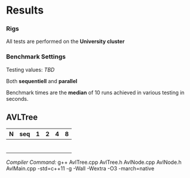 # Results

### Rigs
All tests are performed on the **University cluster**

### Benchmark Settings

Testing values: _TBD_

Both **sequentiell** and **parallel**

Benchmark times are the **median** of 10 runs achieved in various testing in seconds.

## AVLTree

| N | seq | 1 | 2 | 4 | 8 |
|------|-------|--------|--------|--------|--------|
| | | | | | |
| | | | | | |
| | | | | | |
| | | | | | |
| | | | | | |
| | | | | | |

_Compiler Command:_ g++ AvlTree.cpp AvlTree.h AvlNode.cpp AvlNode.h AvlMain.cpp -std=c++11 -g -Wall -Wextra -O3 -march=native
